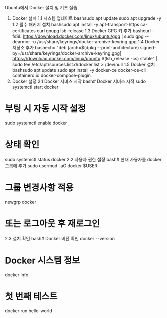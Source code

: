 Ubuntu에서 Docker 설치 및 기초 실습
1. Docker 설치
1.1 시스템 업데이트
bashsudo apt update
sudo apt upgrade -y
1.2 필수 패키지 설치
bashsudo apt install -y apt-transport-https ca-certificates curl gnupg lsb-release
1.3 Docker GPG 키 추가
bashcurl -fsSL https://download.docker.com/linux/ubuntu/gpg | sudo gpg --dearmor -o /usr/share/keyrings/docker-archive-keyring.gpg
1.4 Docker 저장소 추가
bashecho "deb [arch=$(dpkg --print-architecture) signed-by=/usr/share/keyrings/docker-archive-keyring.gpg] https://download.docker.com/linux/ubuntu $(lsb_release -cs) stable" | sudo tee /etc/apt/sources.list.d/docker.list > /dev/null
1.5 Docker 설치
bashsudo apt update
sudo apt install -y docker-ce docker-ce-cli containerd.io docker-compose-plugin
2. Docker 설정
2.1 Docker 서비스 시작
bash# Docker 서비스 시작
sudo systemctl start docker

# 부팅 시 자동 시작 설정
sudo systemctl enable docker

# 상태 확인
sudo systemctl status docker
2.2 사용자 권한 설정
bash# 현재 사용자를 docker 그룹에 추가
sudo usermod -aG docker $USER

# 그룹 변경사항 적용
newgrp docker

# 또는 로그아웃 후 재로그인
2.3 설치 확인
bash# Docker 버전 확인
docker --version

# Docker 시스템 정보
docker info

# 첫 번째 테스트
docker run hello-world